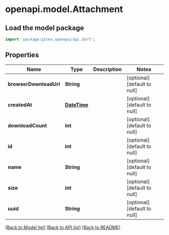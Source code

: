 # openapi.model.Attachment

## Load the model package
```dart
import 'package:gitea_openapi/api.dart';
```

## Properties
Name | Type | Description | Notes
------------ | ------------- | ------------- | -------------
**browserDownloadUrl** | **String** |  | [optional] [default to null]
**createdAt** | [**DateTime**](DateTime.md) |  | [optional] [default to null]
**downloadCount** | **int** |  | [optional] [default to null]
**id** | **int** |  | [optional] [default to null]
**name** | **String** |  | [optional] [default to null]
**size** | **int** |  | [optional] [default to null]
**uuid** | **String** |  | [optional] [default to null]

[[Back to Model list]](../README.md#documentation-for-models) [[Back to API list]](../README.md#documentation-for-api-endpoints) [[Back to README]](../README.md)


